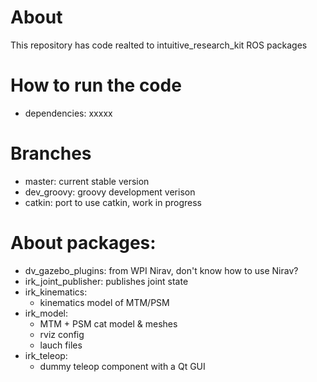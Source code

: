 # About
This repository has code realted to intuitive\_research\_kit ROS packages

# How to run the code
* dependencies: xxxxx

# Branches
* master: current stable version
* dev\_groovy: groovy development verison
* catkin: port to use catkin, work in progress

# About packages:
* dv\_gazebo\_plugins: from WPI Nirav, don't know how to use Nirav? 
* irk\_joint\_publisher: publishes joint state
* irk_kinematics:
  * kinematics model of MTM/PSM
* irk_model:
  * MTM + PSM cat model & meshes
  * rviz config
  * lauch files
* irk_teleop:
  * dummy teleop component with a Qt GUI

  
